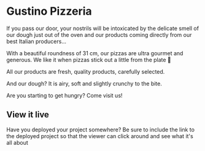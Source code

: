 # Gustino Pizzeria

If you pass our door, your nostrils will be intoxicated by the delicate smell of our dough just out of the oven and our products coming directly from our best Italian producers...

With a beautiful roundness of 31 cm, our pizzas are ultra gourmet and generous. We like it when pizzas stick out a little from the plate 🤤

All our products are fresh, quality products, carefully selected.

And our dough? It is airy, soft and slightly crunchy to the bite.

Are you starting to get hungry? Come visit us!

## View it live

Have you deployed your project somewhere? Be sure to include the link to the deployed project so that the viewer can click around and see what it's all about
